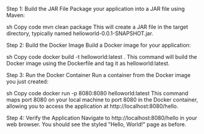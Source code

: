 Step 1: Build the JAR File
Package your application into a JAR file using Maven:

sh
Copy code
mvn clean package
This will create a JAR file in the target directory, typically named helloworld-0.0.1-SNAPSHOT.jar.

Step 2: Build the Docker Image
Build a Docker image for your application:

sh
Copy code
docker build -t helloworld:latest .
This command will build the Docker image using the Dockerfile and tag it as helloworld:latest.

Step 3: Run the Docker Container
Run a container from the Docker image you just created:

sh
Copy code
docker run -p 8080:8080 helloworld:latest
This command maps port 8080 on your local machine to port 8080 in the Docker container, allowing you to access the application at http://localhost:8080/hello.

Step 4: Verify the Application
Navigate to http://localhost:8080/hello in your web browser. You should see the styled "Hello, World!" page as before.